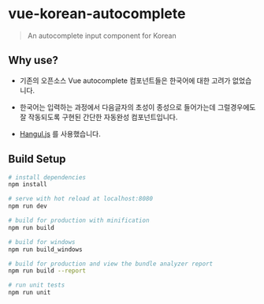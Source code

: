 # vue-korean-autocomplete

> An autocomplete input component for Korean

## Why use?
- 기존의 오픈소스 Vue autocomplete 컴포넌트들은 한국어에 대한 고려가 없었습니다.

- 한국어는 입력하는 과정에서 다음글자의 초성이 종성으로 들어가는데 그럴경우에도 잘 작동되도록 구현된 간단한 자동완성 컴포넌트입니다.

- [Hangul.js](https://github.com/e-/Hangul.js) 를 사용했습니다.

## Build Setup

``` bash
# install dependencies
npm install

# serve with hot reload at localhost:8080
npm run dev

# build for production with minification
npm run build

# build for windows
npm run build_windows

# build for production and view the bundle analyzer report
npm run build --report

# run unit tests
npm run unit

```
